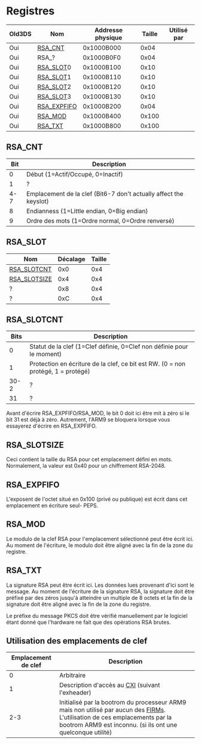 # Registres

| Old3DS | Nom                                    | Addresse physique | Taille | Utilisé par |
|--------|----------------------------------------|-------------------|--------|-------------|
| Oui    | [RSA_CNT](#RSA_CNT "wikilink")         | 0x1000B000        | 0x04   |             |
| Oui    | RSA_?                                 | 0x1000B0F0        | 0x04   |             |
| Oui    | [RSA_SLOT](#RSA_SLOT "wikilink")0      | 0x1000B100        | 0x10   |             |
| Oui    | [RSA_SLOT](#RSA_SLOT "wikilink")1      | 0x1000B110        | 0x10   |             |
| Oui    | [RSA_SLOT](#RSA_SLOT "wikilink")2      | 0x1000B120        | 0x10   |             |
| Oui    | [RSA_SLOT](#RSA_SLOT "wikilink")3      | 0x1000B130        | 0x10   |             |
| Oui    | [RSA_EXPFIFO](#RSA_EXPFIFO "wikilink") | 0x1000B200        | 0x04   |             |
| Oui    | [RSA_MOD](#RSA_MOD "wikilink")         | 0x1000B400        | 0x100  |             |
| Oui    | [RSA_TXT](#RSA_TXT "wikilink")         | 0x1000B800        | 0x100  |             |

## RSA_CNT

| Bit | Description                                                       |
|-----|-------------------------------------------------------------------|
| 0   | Début (1=Actif/Occupé, 0=Inactif)                                 |
| 1   | ?                                                                 |
| 4-7 | Emplacement de la clef (Bit6-7 don't actually affect the keyslot) |
| 8   | Endianness (1=Little endian, 0=Big endian)                        |
| 9   | Ordre des mots (1=Ordre normal, 0=Ordre renversé)                 |

## RSA_SLOT

| Nom                                      | Décalage | Taille |
|------------------------------------------|----------|--------|
| [RSA_SLOTCNT](#RSA_SLOTCNT "wikilink")   | 0x0      | 0x4    |
| [RSA_SLOTSIZE](#RSA_SLOTSIZE "wikilink") | 0x4      | 0x4    |
| ?                                        | 0x8      | 0x4    |
| ?                                        | 0xC      | 0x4    |

## RSA_SLOTCNT

| Bits | Description                                                                      |
|------|----------------------------------------------------------------------------------|
| 0    | Statut de la clef (1=Clef définie, 0=Clef non définie pour le moment)            |
| 1    | Protection en écriture de la clef, ce bit est RW. (0 = non protégé, 1 = protégé) |
| 30-2 | ?                                                                                |
| 31   | ?                                                                                |

Avant d'écrire RSA_EXPFIFO/RSA_MOD, le bit 0 doit ici être mit à zéro si
le bit 31 est déjà à zéro. Autrement, l'ARM9 se bloquera lorsque vous
essayerez d'écrire en RSA_EXPFIFO.

## RSA_SLOTSIZE

Ceci contient la taille du RSA pour cet emplacement défini en mots.
Normalement, la valeur est 0x40 pour un chiffrement RSA-2048.

## RSA_EXPFIFO

L'exposent de l'octet situé en 0x100 (privé ou publique) est écrit dans
cet emplacement en écriture seul- PEPS.

## RSA_MOD

Le modulo de la clef RSA pour l'emplacement sélectionné peut être écrit
ici. Au moment de l'écriture, le modulo doit être aligné avec la fin de
la zone du registre.

## RSA_TXT

La signature RSA peut être écrit ici. Les données lues provenant d'ici
sont le message. Au moment de l'écriture de la signature RSA, la
signature doit être préfixé par des zéros jusqu'à atteindre un multiple
de 8 octets et la fin de la signature doit être aligné avec la fin de la
zone du registre.

Le préfixe du message PKCS doit être vérifié manuellement par le
logiciel étant donné que l'hardware ne fait que des opérations RSA
brutes.

## Utilisation des emplacements de clef

| Emplacement de clef | Description                                                                                                                                                                                                     |
|---------------------|-----------------------------------------------------------------------------------------------------------------------------------------------------------------------------------------------------------------|
| 0                   | Arbitraire                                                                                                                                                                                                      |
| 1                   | Description d'accès au [CXI](NCCH/FR#CXI "wikilink") (suivant l'exheader)                                                                                                                                       |
| 2-3                 | Initialisé par la bootrom du processeur ARM9 mais non utilisé par aucun des [FIRMs](FIRM/FR "wikilink"). L'utilisation de ces emplacements par la bootrom ARM9 est inconnu. (si ils ont une quelconque utilité) |